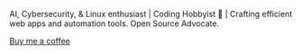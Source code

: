 AI, Cybersecurity, & Linux enthusiast | Coding Hobbyist 🚀 | Crafting efficient web apps and automation tools. Open Source Advocate. 


[Buy me a coffee](https://www.buymeacoffee.com/markbradley)
